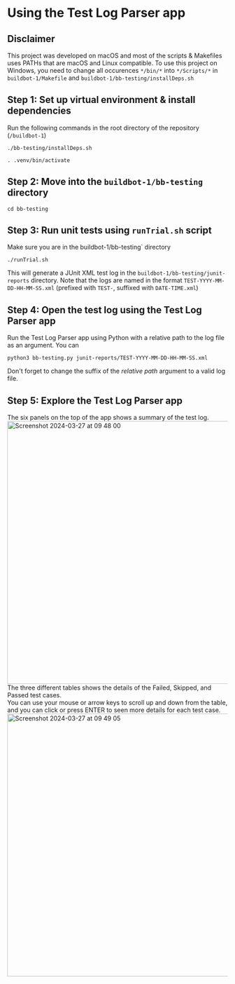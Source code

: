 # Using the Test Log Parser app
## Disclaimer
This project was developed on macOS and most of the scripts & Makefiles uses PATHs that are macOS and Linux compatible. To use this project on Windows, you need to change all occurences `*/bin/*` into `*/Scripts/*` in `buildbot-1/Makefile` and `buildbot-1/bb-testing/installDeps.sh`
## Step 1: Set up virtual environment & install dependencies
Run the following commands in the root directory of the repository (`/buildbot-1`)
```
./bb-testing/installDeps.sh

. .venv/bin/activate
```
## Step 2: Move into the `buildbot-1/bb-testing` directory
```
cd bb-testing
```
## Step 3: Run unit tests using `runTrial.sh` script
Make sure you are in the buildbot-1/bb-testing` directory
```
./runTrial.sh
```
This will generate a JUnit XML test log in the `buildbot-1/bb-testing/junit-reports` directory. Note that the logs are named in the format `TEST-YYYY-MM-DD-HH-MM-SS.xml` (prefixed with `TEST-`, suffixed with `DATE-TIME.xml`)
## Step 4: Open the test log using the Test Log Parser app
Run the Test Log Parser app using Python with a relative path to the log file as an argument. You can
```
python3 bb-testing.py junit-reports/TEST-YYYY-MM-DD-HH-MM-SS.xml
```
Don't forget to change the suffix of the *relative path* argument to a valid log file.
## Step 5: Explore the Test Log Parser app
The six panels on the top of the app shows a summary of the test log.  
<img width="600" alt="Screenshot 2024-03-27 at 09 48 00" src="https://github.com/peter-limawal/buildbot-1/assets/59006829/3a69707d-3c53-4d73-88b6-584a8379c38b">  
The three different tables shows the details of the Failed, Skipped, and Passed test cases.  
You can use your mouse or arrow keys to scroll up and down from the table, and you can click or press ENTER to seen more details for each test case.  
<img width="600" alt="Screenshot 2024-03-27 at 09 49 05" src="https://github.com/peter-limawal/buildbot-1/assets/59006829/eed7e331-d54d-487a-8679-93e5f6614f6c">
